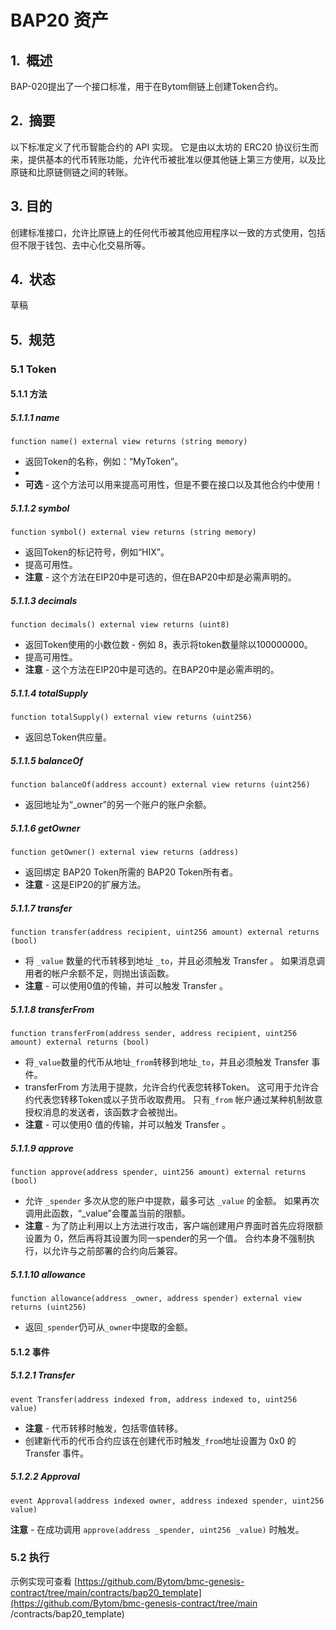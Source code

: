# BAP20 资产

## 1.  概述

BAP-020提出了一个接口标准，用于在Bytom侧链上创建Token合约。

## 2.  摘要

以下标准定义了代币智能合约的 API 实现。 它是由以太坊的 ERC20 协议衍生而来，提供基本的代币转账功能，允许代币被批准以便其他链上第三方使用，以及比原链和比原链侧链之间的转账。

## 3.  目的

创建标准接口，允许比原链上的任何代币被其他应用程序以一致的方式使用，包括但不限于钱包、去中心化交易所等。

## 4.  状态

草稿

## 5.  规范

### 5.1 Token

#### 5.1.1 方法

##### 5.1.1.1 name

```
function name() external view returns (string memory)
```

- 返回Token的名称，例如：“MyToken”。
- 
- **可选** - 这个方法可以用来提高可用性，但是不要在接口以及其他合约中使用！

##### 5.1.1.2 symbol

```
function symbol() external view returns (string memory)
```

- 返回Token的标记符号，例如“HIX”。
- 提高可用性。
- **注意** - 这个方法在EIP20中是可选的，但在BAP20中却是必需声明的。

##### 5.1.1.3 decimals

```
function decimals() external view returns (uint8)
```

- 返回Token使用的小数位数 - 例如 8，表示将token数量除以100000000。
- 提高可用性。
- **注意** - 这个方法在EIP20中是可选的。在BAP20中是必需声明的。

##### 5.1.1.4 totalSupply

```
function totalSupply() external view returns (uint256)
```

- 返回总Token供应量。

##### 5.1.1.5 balanceOf

```
function balanceOf(address account) external view returns (uint256)
```

- 返回地址为“_owner”的另一个账户的账户余额。

##### 5.1.1.6 getOwner

```
function getOwner() external view returns (address)
```

- 返回绑定 BAP20 Token所需的 BAP20 Token所有者。
- **注意** - 这是EIP20的扩展方法。

##### 5.1.1.7 transfer

```
function transfer(address recipient, uint256 amount) external returns (bool)
```

- 将 `_value` 数量的代币转移到地址 `_to`，并且必须触发 Transfer 。 如果消息调用者的帐户余额不足，则抛出该函数。
- **注意** - 可以使用0值的传输，并可以触发 Transfer 。

##### 5.1.1.8 transferFrom

```
function transferFrom(address sender, address recipient, uint256 amount) external returns (bool)
```

- 将`_value`数量的代币从地址`_from`转移到地址`_to`，并且必须触发 Transfer 事件。
- transferFrom 方法用于提款，允许合约代表您转移Token。 这可用于允许合约代表您转移Token或以子货币收取费用。 只有`_from` 帐户通过某种机制故意授权消息的发送者，该函数才会被抛出。
- **注意** - 可以使用0 值的传输，并可以触发 Transfer 。

##### 5.1.1.9 approve

```
function approve(address spender, uint256 amount) external returns (bool)
```

- 允许 `_spender` 多次从您的账户中提款，最多可达 `_value` 的金额。 如果再次调用此函数，“_value”会覆盖当前的限额。
- **注意** - 为了防止利用以上方法进行攻击，客户端创建用户界面时首先应将限额设置为 0，然后再将其设置为同一spender的另一个值。 合约本身不强制执行，以允许与之前部署的合约向后兼容。

##### 5.1.1.10 allowance

```
function allowance(address _owner, address spender) external view returns (uint256)
```

- 返回`_spender`仍可从`_owner`中提取的金额。

#### 5.1.2 事件

##### 5.1.2.1 Transfer

```
event Transfer(address indexed from, address indexed to, uint256 value)
```

- **注意** - 代币转移时触发，包括零值转移。
- 创建新代币的代币合约应该在创建代币时触发`_from`地址设置为 0x0 的 Transfer 事件。

##### 5.1.2.2 Approval

```
event Approval(address indexed owner, address indexed spender, uint256 value)
```

**注意** - 在成功调用 `approve(address _spender, uint256 _value)` 时触发。

### 5.2 执行

示例实现可查看 [https://github.com/Bytom/bmc-genesis-contract/tree/main/contracts/bap20_template](https://github.com/Bytom/bmc-genesis-contract/tree/main /contracts/bap20_template)


